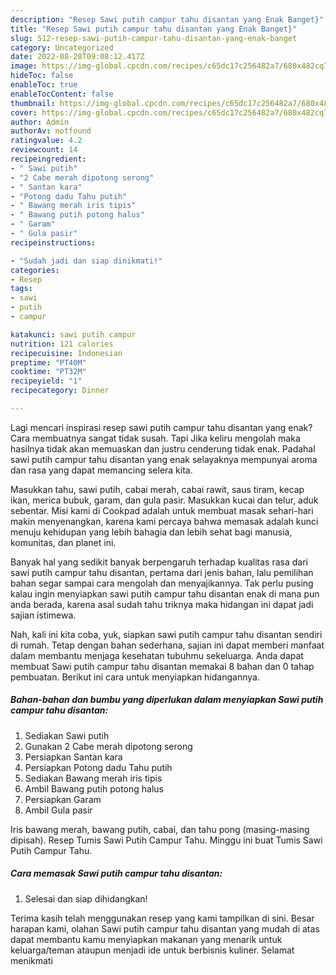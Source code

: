 ```yaml
---
description: "Resep Sawi putih campur tahu disantan yang Enak Banget}"
title: "Resep Sawi putih campur tahu disantan yang Enak Banget}"
slug: 512-resep-sawi-putih-campur-tahu-disantan-yang-enak-banget
category: Uncategorized
date: 2022-08-28T09:08:12.417Z
image: https://img-global.cpcdn.com/recipes/c65dc17c256482a7/680x482cq70/sawi-putih-campur-tahu-disantan-foto-resep-utama.jpg
hideToc: false
enableToc: true
enableTocContent: false
thumbnail: https://img-global.cpcdn.com/recipes/c65dc17c256482a7/680x482cq70/sawi-putih-campur-tahu-disantan-foto-resep-utama.jpg
cover: https://img-global.cpcdn.com/recipes/c65dc17c256482a7/680x482cq70/sawi-putih-campur-tahu-disantan-foto-resep-utama.jpg
author: Admin
authorAv: notfound
ratingvalue: 4.2
reviewcount: 14
recipeingredient:
- " Sawi putih"
- "2 Cabe merah dipotong serong"
- " Santan kara"
- "Potong dadu Tahu putih"
- " Bawang merah iris tipis"
- " Bawang putih potong halus"
- " Garam"
- " Gula pasir"
recipeinstructions:

- "Sudah jadi dan siap dinikmati!"
categories:
- Resep
tags:
- sawi
- putih
- campur

katakunci: sawi putih campur 
nutrition: 121 calories
recipecuisine: Indonesian
preptime: "PT40M"
cooktime: "PT32M"
recipeyield: "1"
recipecategory: Dinner

---
```



Lagi mencari inspirasi resep sawi putih campur tahu disantan yang enak? Cara membuatnya sangat tidak susah. Tapi Jika keliru mengolah maka hasilnya tidak akan memuaskan dan justru cenderung tidak enak. Padahal sawi putih campur tahu disantan yang enak selayaknya mempunyai aroma dan rasa yang dapat memancing selera kita.


Masukkan tahu, sawi putih, cabai merah, cabai rawit, saus tiram, kecap ikan, merica bubuk, garam, dan gula pasir. Masukkan kucai dan telur, aduk sebentar. Misi kami di Cookpad adalah untuk membuat masak sehari-hari makin menyenangkan, karena kami percaya bahwa memasak adalah kunci menuju kehidupan yang lebih bahagia dan lebih sehat bagi manusia, komunitas, dan planet ini.

Banyak hal yang sedikit banyak berpengaruh terhadap kualitas rasa dari sawi putih campur tahu disantan, pertama dari jenis bahan, lalu pemilihan bahan segar sampai cara mengolah dan menyajikannya. Tak perlu pusing kalau ingin menyiapkan sawi putih campur tahu disantan enak di mana pun anda berada, karena asal sudah tahu triknya maka hidangan ini dapat jadi sajian istimewa.


Nah, kali ini kita coba, yuk, siapkan sawi putih campur tahu disantan sendiri di rumah. Tetap dengan bahan sederhana, sajian ini dapat memberi manfaat dalam membantu menjaga kesehatan tubuhmu sekeluarga. Anda dapat membuat Sawi putih campur tahu disantan memakai 8 bahan dan 0 tahap pembuatan. Berikut ini cara untuk menyiapkan hidangannya.

<!--inarticleads1-->

##### Bahan-bahan dan bumbu yang diperlukan dalam menyiapkan Sawi putih campur tahu disantan:

1. Sediakan  Sawi putih
1. Gunakan 2 Cabe merah dipotong serong
1. Persiapkan  Santan kara
1. Persiapkan Potong dadu Tahu putih
1. Sediakan  Bawang merah iris tipis
1. Ambil  Bawang putih potong halus
1. Persiapkan  Garam
1. Ambil  Gula pasir


Iris bawang merah, bawang putih, cabai, dan tahu pong (masing-masing dipisah). Resep Tumis Sawi Putih Campur Tahu. Minggu ini buat Tumis Sawi Putih Campur Tahu. 

<!--inarticleads2-->

##### Cara memasak Sawi putih campur tahu disantan:


1. Selesai dan siap dihidangkan!



Terima kasih telah menggunakan resep yang kami tampilkan di sini. Besar harapan kami, olahan Sawi putih campur tahu disantan yang mudah di atas dapat membantu kamu menyiapkan makanan yang menarik untuk keluarga/teman ataupun menjadi ide untuk berbisnis kuliner. Selamat menikmati
